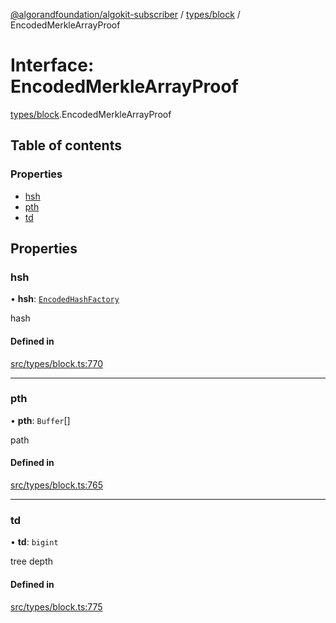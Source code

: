 [@algorandfoundation/algokit-subscriber](../README.md) / [types/block](../modules/types_block.md) / EncodedMerkleArrayProof

# Interface: EncodedMerkleArrayProof

[types/block](../modules/types_block.md).EncodedMerkleArrayProof

## Table of contents

### Properties

- [hsh](types_block.EncodedMerkleArrayProof.md#hsh)
- [pth](types_block.EncodedMerkleArrayProof.md#pth)
- [td](types_block.EncodedMerkleArrayProof.md#td)

## Properties

### hsh

• **hsh**: [`EncodedHashFactory`](types_block.EncodedHashFactory.md)

hash

#### Defined in

[src/types/block.ts:770](https://github.com/algorandfoundation/algokit-subscriber-ts/blob/main/src/types/block.ts#L770)

___

### pth

• **pth**: `Buffer`[]

path

#### Defined in

[src/types/block.ts:765](https://github.com/algorandfoundation/algokit-subscriber-ts/blob/main/src/types/block.ts#L765)

___

### td

• **td**: `bigint`

tree depth

#### Defined in

[src/types/block.ts:775](https://github.com/algorandfoundation/algokit-subscriber-ts/blob/main/src/types/block.ts#L775)
